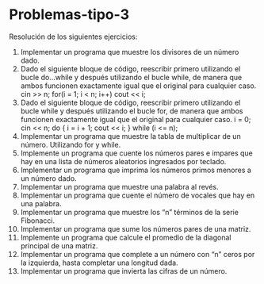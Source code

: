 # Problemas-tipo-3
Resolución de los siguientes ejercicios:

1. Implementar un programa que muestre los divisores de un número dado.
2. Dado el siguiente bloque de código, reescribir primero utilizando el bucle do...while y después utilizando el bucle while, de manera que ambos funcionen exactamente igual que el original para cualquier caso. cin >> n; for(i = 1; i < n; i++) cout << i;
3. Dado el siguiente bloque de código, reescribir primero utilizando el bucle while y después utilizando el bucle for, de manera que ambos funcionen exactamente igual que el original para cualquier caso. i = 0; cin << n; do { i = i + 1; cout << i; } while (i <= n);
4. Implementar un programa que muestre la tabla de multiplicar de un número. Utilizando for y while.
5. Implemente un programa que cuente los números pares e impares que hay en una lista de números aleatorios ingresados por teclado.
6. Implementar un programa que imprima los números primos menores a un número dado.
7. Implementar un programa que muestre una palabra al revés.
8. Implementar un programa que cuente el número de vocales que hay en una palabra.
9. Implementar un programa que muestre los “n” términos de la serie Fibonacci.
10. Implementar un programa que sume los números pares de una matriz.
11. Implemente un programa que calcule el promedio de la diagonal principal de una matriz.
12. Implementar un programa que complete a un número con “n” ceros por la izquierda, hasta completar una longitud dada.
13. Implementar un programa que invierta las cifras de un número.
